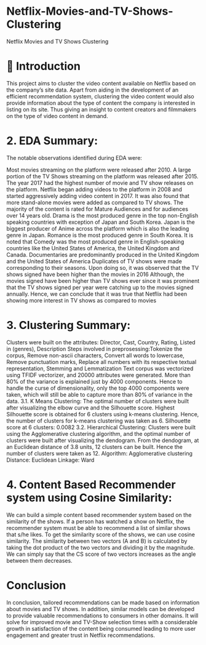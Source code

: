 # Netflix-Movies-and-TV-Shows-Clustering
Netflix Movies and TV Shows Clustering
# 📖 Introduction
This project aims to cluster the video content available on Netflix based on the company’s site data. Apart from aiding in the development of an efficient recommendation system, clustering the video content would also provide information about the type of content the company is interested in listing on its site. Thus giving an insight to content creators and filmmakers on the type of video content in demand.
# 2. EDA Summary:
The notable observations identified during EDA were:

Most movies streaming on the platform were released after 2010. A large portion of the TV Shows streaming on the platform was released after 2015. The year 2017 had the highest number of movie and TV show releases on the platform. Netflix began adding videos to the platform in 2008 and started aggressively adding video content in 2017.
It was also found that more stand-alone movies were added as compared to TV shows. The majority of the content is rated for Mature Audiences and for audiences over 14 years old.
Drama is the most produced genre in the top non-English speaking countries with exception of Japan and South Korea. Japan is the biggest producer of Anime across the platform which is also the leading genre in Japan. Romance is the most produced genre in South Korea.
It is noted that Comedy was the most produced genre in English-speaking countries like the United States of America, the United Kingdom and Canada. Documentaries are predominantly produced in the United Kingdom and the United States of America
Duplicates of TV shows were made corresponding to their seasons. Upon doing so, it was observed that the TV shows signed have been higher than the movies in 2016
Although, the movies signed have been higher than TV shows ever since it was prominent that the TV shows signed per year were catching up to the movies signed annually. Hence, we can conclude that it was true that Netflix had been showing more interest in TV shows as compared to movies
# 3. Clustering Summary:
Clusters were built on the attributes: Director, Cast, Country, Rating, Listed in (genres), Description
Steps involved in preprosessing:Tokenize the corpus, Remove non-ascii characters, Convert all words to lowercase, Remove punctuation marks, Replace all numbers with its respective textual representation, Stemming and Lemmatization
Text corpus was vectorized using TFIDF vectorizer, and 20000 attributes were generated.
More than 80% of the variance is explained just by 4000 components. Hence to handle the curse of dimensionality, only the top 4000 components were taken, which will still be able to capture more than 80% of variance in the data.
3.1. K Means Clustering:
The optimal number of clusters were built after visualizing the elbow curve and the Silhouette score.
Highest Silhouette score is obtained for 6 clusters using k-means clustering. Hence, the number of clusters for k-means clustering was taken as 6.
Silhouette score at 6 clusters: 0.0082
3.2. Hierarchical Clustering:
Clusters were built using the Agglomerative clustering algorithm, and the optimal number of clusters were built after visualizing the dendogram.
From the dendogram, at an Euclidean distance of 3.8 units, 12 clusters can be built. Hence the number of clusters were taken as 12.
Algorithm: Agglomerative clustering
Distance: Euclidean
Linkage: Ward

# 4. Content Based Recommender system using Cosine Similarity:
We can build a simple content based recommender system based on the similarity of the shows.
If a person has watched a show on Netflix, the recommender system must be able to recommend a list of similar shows that s/he likes. To get the similarity score of the shows, we can use cosine similarity.
The similarity between two vectors (A and B) is calculated by taking the dot product of the two vectors and dividing it by the magnitude. We can simply say that the CS score of two vectors increases as the angle between them decreases.

# Conclusion
In conclusion, tailored recommendations can be made based on information about movies and TV shows. In addition, similar models can be developed to provide valuable recommendations to consumers in other domains. It will solve for improved movie and TV-Show selection times with a considerable growth in satisfaction of the content being consumed leading to more user engagement and greater trust in Netflix recommendations.
